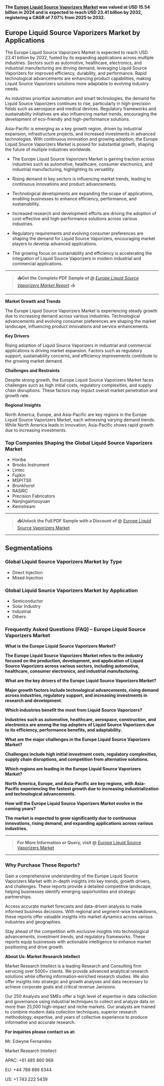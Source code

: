 <p><strong>The <a href="https://www.marketresearchintellect.com/download-sample/?rid=1060145&amp;utm_source=Pulse-April-Europe&amp;utm_medium=852">Europe Liquid Source Vaporizers Market</a> was valued at USD 15.54 billion in 2024 and is expected to reach USD 23.41 billion by 2032, registering a CAGR of 7.07% from 2025 to 2032.</strong></p><h2>Europe Liquid Source Vaporizers Market by Applications&nbsp;</h2><p><p>The Europe Liquid Source Vaporizers Market is expected to reach USD 23.41 billion by 2032, fueled by its expanding applications across multiple industries. Sectors such as automotive, healthcare, electronics, and industrial manufacturing are driving demand, leveraging Liquid Source Vaporizers for improved efficiency, durability, and performance. Rapid technological advancements are enhancing product capabilities, making Liquid Source Vaporizers solutions more adaptable to evolving industry needs.</p><p>As industries prioritize automation and smart technologies, the demand for Liquid Source Vaporizers continues to rise, particularly in high-precision fields such as aerospace and medical devices. Regulatory frameworks and sustainability initiatives are also influencing market trends, encouraging the development of eco-friendly and high-performance solutions.</p><p>Asia-Pacific is emerging as a key growth region, driven by industrial expansion, infrastructure projects, and increased investments in advanced technologies. With continuous innovation and growing adoption, the Europe Liquid Source Vaporizers Market is poised for substantial growth, shaping the future of multiple industries worldwide.</p></p><ul><li><p>The Europe Liquid Source Vaporizers Market is gaining traction across industries such as automotive, healthcare, consumer electronics, and industrial manufacturing, highlighting its versatility.</p></li><li><p>Rising demand in key sectors is influencing market trends, leading to continuous innovations and product advancements.</p></li><li><p>Technological developments are expanding the scope of applications, enabling businesses to enhance efficiency, performance, and sustainability.</p></li><li><p>Increased research and development efforts are driving the adoption of cost-effective and high-performance solutions across various industries.</p></li><li><p>Regulatory requirements and evolving consumer preferences are shaping the demand for Liquid Source Vaporizers, encouraging market players to develop advanced applications.</p></li><li><p>The growing focus on sustainability and efficiency is accelerating the integration of Liquid Source Vaporizers in modern industrial and commercial applications.</p></li></ul><hr /><blockquote><p><strong><span class="font-[700]">📥Get the Complete PDF Sample of @ </span></strong><em><span class="font-[700]"><a href="https://www.marketresearchintellect.com/download-sample/?rid=1060145&amp;utm_source=Pulse-April-Europe&amp;utm_medium=852" target="_blank" data-tracking-control-name="article-ssr-frontend-pulse_little-text-block" data-tracking-will-navigate="" data-test-link="">Europe Liquid Source Vaporizers Market Report</a>&nbsp;📥</span></em></p></blockquote><hr /><p class="" data-start="77" data-end="360"><strong data-start="77" data-end="105">Market Growth and Trends</strong></p><p class="" data-start="77" data-end="360">The Europe Liquid Source Vaporizers Market is experiencing steady growth due to increasing demand across various industries. Technological advancements and evolving consumer preferences are shaping the market landscape, influencing product innovations and service enhancements.</p><p class="" data-start="362" data-end="606"><strong data-start="362" data-end="377">Key Drivers</strong></p><p class="" data-start="362" data-end="606">Rising adoption of Liquid Source Vaporizers in industrial and commercial applications is driving market expansion. Factors such as regulatory support, sustainability concerns, and efficiency improvements contribute to the growing market demand.</p><p class="" data-start="608" data-end="849"><strong data-start="608" data-end="637">Challenges and Restraints</strong></p><p class="" data-start="608" data-end="849">Despite strong growth, the Europe Liquid Source Vaporizers Market faces challenges such as high initial costs, regulatory complexities, and supply chain disruptions. These factors may impact overall market penetration and growth rate.</p><p class="" data-start="851" data-end="1095"><strong data-start="851" data-end="872">Regional Insights</strong></p><p class="" data-start="851" data-end="1095">North America, Europe, and Asia-Pacific are key regions in the Europe Liquid Source Vaporizers Market, each witnessing varying demand trends. While North America leads in innovation, Asia-Pacific shows rapid growth due to increasing investments.</p><p><h3>Top Companies Shaping the Global Liquid Source Vaporizers Market </h3><ul><li>Horiba</li><li>Brooks Instrument</li><li>Lintec</li><li>Fujikin</li><li>MSP(TSI)</li><li>Bronkhorst</li><li>RASIRC</li><li>Precision Fabricators</li><li>Nanjingaimouyuan</li><li>Kemstream</li></ul></p><hr /><blockquote><p><strong>📥Unlock the Full PDF Sample with a Discount of @</strong> <a href="https://www.marketresearchintellect.com/ask-for-discount/?rid=1060145&amp;utm_source=Pulse-April-Europe&amp;utm_medium=852">Europe Liquid Source Vaporizers Market</a></p></blockquote><hr /><p><h2>Segmentations</h2><h3>Global Liquid Source Vaporizers Market by Type</h3><ul><li>Direct Injection</li><li>Mixed Injection</li></ul><h3>Global Liquid Source Vaporizers Market by Application</h3><ul><li>Semiconductor</li><li>Solar Industry</li><li>Industrial</li><li>Others</li></ul></p><h3><strong>Frequently Asked Questions (FAQ) &ndash; Europe Liquid Source Vaporizers Market</strong></h3><p><strong>What is the Europe Liquid Source Vaporizers Market?</strong></p><p><strong>The Europe Liquid Source Vaporizers Market refers to the industry focused on the production, development, and application of Liquid Source Vaporizers across various sectors, including automotive, healthcare, consumer electronics, and industrial manufacturing.</strong></p><p><strong>What are the key drivers of the Europe Liquid Source Vaporizers Market?</strong></p><p><strong>Major growth factors include technological advancements, rising demand across industries, regulatory support, and increasing investments in research and development.</strong></p><p><strong>Which industries benefit the most from Liquid Source Vaporizers?</strong></p><p><strong>Industries such as automotive, healthcare, aerospace, construction, and electronics are among the top adopters of Liquid Source Vaporizers due to its efficiency, performance benefits, and adaptability.</strong></p><p><strong>What are the major challenges in the Europe Liquid Source Vaporizers Market?</strong></p><p><strong>Challenges include high initial investment costs, regulatory complexities, supply chain disruptions, and competition from alternative solutions.</strong></p><p><strong>Which regions are leading in the Europe Liquid Source Vaporizers Market?</strong></p><p><strong>North America, Europe, and Asia-Pacific are key regions, with Asia-Pacific experiencing the fastest growth due to increasing industrialization and technological advancements.</strong></p><p><strong>How will the Europe Liquid Source Vaporizers Market evolve in the coming years?</strong></p><p><strong>The market is expected to grow significantly due to continuous innovations, rising demand, and expanding applications across various industries.</strong></p><hr /><blockquote><p><span class="font-[700]"><strong>For More Information or Query, visit&nbsp;@</strong>&nbsp;</span><span class="font-[700]"><a href="https://www.marketresearchintellect.com/product/liquid-source-vaporizers-market/?utm_source=Linkedin&utm_medium=852" target="_blank" data-tracking-control-name="article-ssr-frontend-pulse_little-text-block" data-tracking-will-navigate="" data-test-link="">Europe Liquid Source Vaporizers Market</a></span></p></blockquote><hr /><h3><strong data-start="0" data-end="31">Why Purchase These Reports?</strong></h3><p class="" data-start="35" data-end="297">Gain a comprehensive understanding of the Europe Liquid Source Vaporizers Market with in-depth insights into key trends, growth drivers, and challenges. These reports provide a detailed competitive landscape, helping businesses identify emerging opportunities and strategic partnerships.</p><p class="" data-start="299" data-end="540">Access accurate market forecasts and data-driven analysis to make informed business decisions. With regional and segment-wise breakdowns, these reports offer valuable insights into market dynamics across various industries and geographies.</p><p class="" data-start="542" data-end="784">Stay ahead of the competition with exclusive insights into technological advancements, investment trends, and regulatory frameworks. These reports equip businesses with actionable intelligence to enhance market positioning and drive growth.</p><p><strong><span class="font-[700]">About Us: Market Research Intellect</span></strong></p><p><span class="">Market Research Intellect is a leading Research and Consulting firm servicing over 5000+ clients. We provide advanced analytical research solutions while offering information-enriched research studies.&nbsp;</span>We also offer insights into strategic and growth analyses and data necessary to achieve corporate goals and critical revenue Janisions.</p><p><span class="">Our 250 Analysts and SMEs offer a high level of expertise in data collection and governance using industrial techniques to collect and analyze data on more than 25,000 high-impact and niche markets. Our analysts are trained to combine modern data collection techniques, superior research methodology, expertise, and years of collective experience to produce informative and accurate research.</span></p><p><strong>For inquiries please contact us at:</strong></p><p>Mr. Edwyne Fernandes</p><p>Market Research Intellect</p><p>APAC: +61 485 860 968</p><p>EU: +44 788 886 6344</p><p>US: +1 743 222 5439</p>